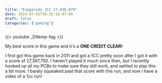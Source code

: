 ```yaml
---
title: "Espgaluda 1CC 27,436,670"
date: 2019-07-05T20:26:18-07:00
draft: false
Categories: ["gaming"]
---
```


{{< youtube _DtIkmp-fqg >}}

My best score in this game and it's a **ONE CREDIT CLEAR!**

I first got this game back in 2011 and got a 1CC pretty soon after I got it with a score of 27,387,750. I haven't played it much since then, but I recently hooked up all my PCBs to make sure they still work, and settled to play this a bit more. I barely squeaked past that score with this run, and now I have a video of a 1cc run!
